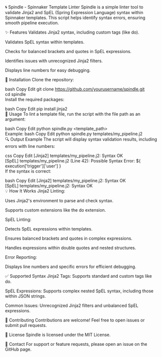🌀 Spindle - Spinnaker Template Linter
Spindle is a simple linter tool to validate Jinja2 and SpEL (Spring Expression Language) syntax within Spinnaker templates. This script helps identify syntax errors, ensuring smooth pipeline execution.

✨ Features
Validates Jinja2 syntax, including custom tags (like do).

Validates SpEL syntax within templates.

Checks for balanced brackets and quotes in SpEL expressions.

Identifies issues with unrecognized Jinja2 filters.

Displays line numbers for easy debugging.

🚀 Installation
Clone the repository:

bash
Copy
Edit
git clone https://github.com/yourusername/spindle.git  
cd spindle  
Install the required packages:

bash
Copy
Edit
pip install jinja2  
📝 Usage
To lint a template file, run the script with the file path as an argument:

bash
Copy
Edit
python spindle.py <template_path>  
Example:
bash
Copy
Edit
python spindle.py templates/my_pipeline.j2  
🔍 Output Example
The script will display syntax validation results, including errors with line numbers:

css
Copy
Edit
[Jinja2] templates/my_pipeline.j2: Syntax OK  
[SpEL] templates/my_pipeline.j2 (Line 42): Possible Syntax Error: ${ execution['trigger']['user'] }  
If the syntax is correct:

bash
Copy
Edit
[Jinja2] templates/my_pipeline.j2: Syntax OK  
[SpEL] templates/my_pipeline.j2: Syntax OK  
💡 How It Works
Jinja2 Linting:

Uses Jinja2's environment to parse and check syntax.

Supports custom extensions like the do extension.

SpEL Linting:

Detects SpEL expressions within templates.

Ensures balanced brackets and quotes in complex expressions.

Handles expressions within double quotes and nested structures.

Error Reporting:

Displays line numbers and specific errors for efficient debugging.

✅ Supported Syntax
Jinja2 Tags: Supports standard and custom tags like do.

SpEL Expressions: Supports complex nested SpEL syntax, including those within JSON strings.

Common Issues: Unrecognized Jinja2 filters and unbalanced SpEL expressions.

🤝 Contributing
Contributions are welcome! Feel free to open issues or submit pull requests.

📄 License
Spindle is licensed under the MIT License.

📧 Contact
For support or feature requests, please open an issue on the GitHub page.